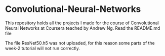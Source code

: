 # Convolutional-Neural-Networks
This repository holds all the projects I made for the course of Convolutional Neural Networks at Coursera teached by Andrew Ng. Read the README.md file

The file ResNet50.h5 was not uploaded, for this reason some parts of the week-2 tutorial will not run correctly.
